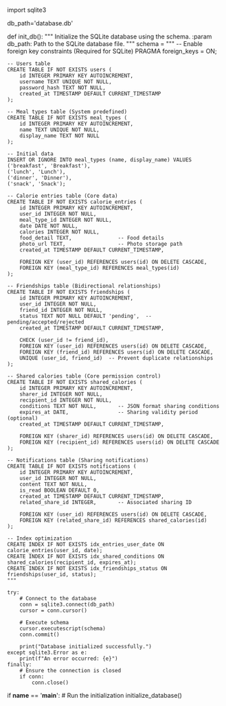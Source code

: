 import sqlite3

db_path='database.db'

def init_db():
    """
    Initialize the SQLite database using the schema.
    :param db_path: Path to the SQLite database file.
    """
    schema = """
    -- Enable foreign key constraints (Required for SQLite)
    PRAGMA foreign_keys = ON;

    -- Users table
    CREATE TABLE IF NOT EXISTS users (
        id INTEGER PRIMARY KEY AUTOINCREMENT,
        username TEXT UNIQUE NOT NULL,
        password_hash TEXT NOT NULL,
        created_at TIMESTAMP DEFAULT CURRENT_TIMESTAMP
    );

    -- Meal types table (System predefined)
    CREATE TABLE IF NOT EXISTS meal_types (
        id INTEGER PRIMARY KEY AUTOINCREMENT,
        name TEXT UNIQUE NOT NULL,
        display_name TEXT NOT NULL
    );

    -- Initial data
    INSERT OR IGNORE INTO meal_types (name, display_name) VALUES
    ('breakfast', 'Breakfast'),
    ('lunch', 'Lunch'),
    ('dinner', 'Dinner'),
    ('snack', 'Snack');

    -- Calorie entries table (Core data)
    CREATE TABLE IF NOT EXISTS calorie_entries (
        id INTEGER PRIMARY KEY AUTOINCREMENT,
        user_id INTEGER NOT NULL,
        meal_type_id INTEGER NOT NULL,
        date DATE NOT NULL,
        calories INTEGER NOT NULL,
        food_detail TEXT,               -- Food details
        photo_url TEXT,                 -- Photo storage path
        created_at TIMESTAMP DEFAULT CURRENT_TIMESTAMP,
        
        FOREIGN KEY (user_id) REFERENCES users(id) ON DELETE CASCADE,
        FOREIGN KEY (meal_type_id) REFERENCES meal_types(id)
    );

    -- Friendships table (Bidirectional relationships)
    CREATE TABLE IF NOT EXISTS friendships (
        id INTEGER PRIMARY KEY AUTOINCREMENT,
        user_id INTEGER NOT NULL,
        friend_id INTEGER NOT NULL,
        status TEXT NOT NULL DEFAULT 'pending',  -- pending/accepted/rejected
        created_at TIMESTAMP DEFAULT CURRENT_TIMESTAMP,
        
        CHECK (user_id != friend_id),
        FOREIGN KEY (user_id) REFERENCES users(id) ON DELETE CASCADE,
        FOREIGN KEY (friend_id) REFERENCES users(id) ON DELETE CASCADE,
        UNIQUE (user_id, friend_id)  -- Prevent duplicate relationships
    );

    -- Shared calories table (Core permission control)
    CREATE TABLE IF NOT EXISTS shared_calories (
        id INTEGER PRIMARY KEY AUTOINCREMENT,
        sharer_id INTEGER NOT NULL,
        recipient_id INTEGER NOT NULL,
        conditions TEXT NOT NULL,       -- JSON format sharing conditions
        expires_at DATE,                -- Sharing validity period (optional)
        created_at TIMESTAMP DEFAULT CURRENT_TIMESTAMP,
        
        FOREIGN KEY (sharer_id) REFERENCES users(id) ON DELETE CASCADE,
        FOREIGN KEY (recipient_id) REFERENCES users(id) ON DELETE CASCADE
    );

    -- Notifications table (Sharing notifications)
    CREATE TABLE IF NOT EXISTS notifications (
        id INTEGER PRIMARY KEY AUTOINCREMENT,
        user_id INTEGER NOT NULL,
        content TEXT NOT NULL,
        is_read BOOLEAN DEFAULT 0,
        created_at TIMESTAMP DEFAULT CURRENT_TIMESTAMP,
        related_share_id INTEGER,       -- Associated sharing ID
        
        FOREIGN KEY (user_id) REFERENCES users(id) ON DELETE CASCADE,
        FOREIGN KEY (related_share_id) REFERENCES shared_calories(id)
    );

    -- Index optimization
    CREATE INDEX IF NOT EXISTS idx_entries_user_date ON calorie_entries(user_id, date);
    CREATE INDEX IF NOT EXISTS idx_shared_conditions ON shared_calories(recipient_id, expires_at);
    CREATE INDEX IF NOT EXISTS idx_friendships_status ON friendships(user_id, status);
    """

    try:
        # Connect to the database
        conn = sqlite3.connect(db_path)
        cursor = conn.cursor()

        # Execute schema
        cursor.executescript(schema)
        conn.commit()

        print("Database initialized successfully.")
    except sqlite3.Error as e:
        print(f"An error occurred: {e}")
    finally:
        # Ensure the connection is closed
        if conn:
            conn.close()

if __name__ == '__main__':
    # Run the initialization
    initialize_database()